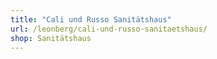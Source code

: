 ```yaml
---
title: "Cali und Russo Sanitätshaus"
url: /leonberg/cali-und-russo-sanitaetshaus/
shop: Sanitätshaus
---
```

